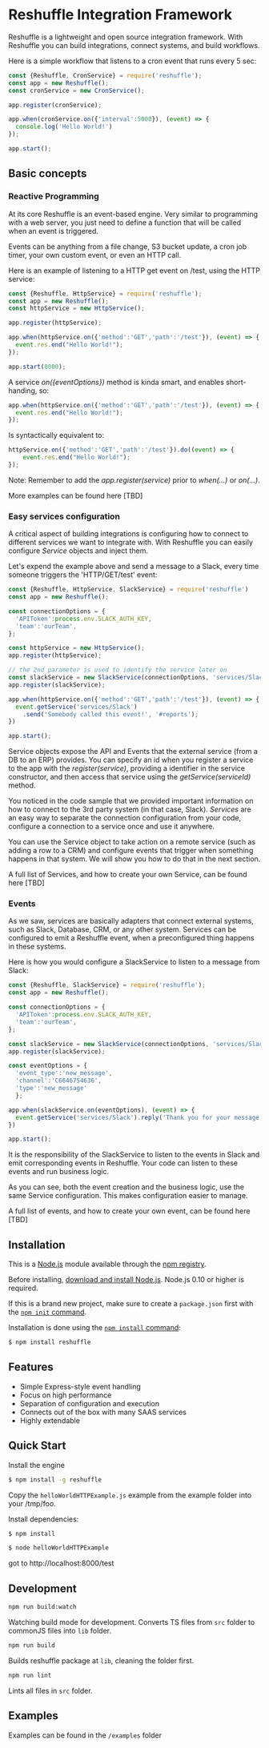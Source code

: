 # Reshuffle Integration Framework
Reshuffle is a lightweight and open source integration framework. With Reshuffle you can build integrations, connect systems, and build workflows.

Here is a simple workflow that listens to a cron event that runs every 5 sec: 
```js
const {Reshuffle, CronService} = require('reshuffle');
const app = new Reshuffle();
const cronService = new CronService();

app.register(cronService);

app.when(cronService.on({'interval':5000}), (event) => {
  console.log('Hello World!')
});

app.start();
```

## Basic concepts
### Reactive Programming
At its core Reshuffle is an event-based engine. Very similar to programming with a web server, you just need to define a function that will be called when an event is triggered.

Events can be anything from a file change, S3 bucket update, a cron job timer, your own custom event, or even an HTTP call.

Here is an example of listening to a HTTP get event on /test, using the HTTP service:

```js
const {Reshuffle, HttpService} = require('reshuffle');
const app = new Reshuffle();
const httpService = new HttpService();

app.register(httpService);

app.when(httpService.on({'method':'GET','path':'/test'}), (event) => {
  event.res.end("Hello World!");
});

app.start(8000);
```
A service *on({eventOptions})* method is kinda smart, and enables short-handing, so:
```js
app.when(httpService.on({'method':'GET','path':'/test'}), (event) => {
  event.res.end("Hello World!");
});
```
Is syntactically equivalent to: 
```js
httpService.on({'method':'GET','path':'/test'}).do((event) => {
    event.res.end("Hello World!");
});

```
Note: Remember to add the *app.register(service)* prior to *when(...)* or *on(...)*. 

More examples can be found here [TBD]

### Easy services configuration 
A critical aspect of building integrations is configuring how to connect to different services we want to integrate with. With Reshuffle you can easily configure *Service* objects and inject them.

Let's expend the example above and send a message to a Slack, every time someone triggers the 'HTTP/GET/test' event:

```js
const {Reshuffle, HttpService, SlackService} = require('reshuffle')
const app = new Reshuffle();

const connectionOptions = {
  'APIToken':process.env.SLACK_AUTH_KEY,
  'team':'ourTeam',
};

const httpService = new HttpService();
app.register(httpService);

// the 2nd parameter is used to identify the service later on
const slackService = new SlackService(connectionOptions, 'services/Slack');
app.register(slackService);

app.when(httpService.on({'method':'GET','path':'/test'}), (event) => {
  event.getService('services/Slack')
    .send('Somebody called this event!', '#reports');
})

app.start();
```
Service objects expose the API and Events that the external service (from a DB to an ERP) provides. You can specify an id when you register a service to the app with the *register(service)*, providing a identifier in the service constructor, and then access that service using the *getService(serviceId)* method. 

You noticed in the code sample that we provided important information on how to connect to the 3rd party system (in that case, Slack). *Services* are an easy way to separate the connection configuration from your code, configure a connection to a service once and use it anywhere. 

You can use the Service object to take action on a remote service (such as adding a row to a CRM) and configure events that trigger when something happens in that system. We will show you how to do that in the next section. 

A full list of Services, and how to create your own Service, can be found here [TBD]

### Events
As we saw, services are basically adapters that connect external systems, such as Slack, Database, CRM, or any other system. Services can be configured to emit a Reshuffle event, when a preconfigured thing happens in these systems. 
 
Here is how you would configure a SlackService to listen to a message from Slack:
```js
const {Reshuffle, SlackService} = require('reshuffle');
const app = new Reshuffle();

const connectionOptions = {
  'APIToken':process.env.SLACK_AUTH_KEY,
  'team':'ourTeam',
};

const slackService = new SlackService(connectionOptions, 'services/Slack');
app.register(slackService);

const eventOptions = {
  'event_type':'new_message',
  'channel':'C6646754636',
  'type':'new_message'
  };

app.when(slackService.on(eventOptions), (event) => {
  event.getService('services/Slack').reply('Thank you for your message!');
})

app.start();
```
It is the responsibility of the SlackService to listen to the events in Slack and emit corresponding events in Reshuffle. Your code can listen to these events and run business logic.

As you can see, both the event creation and the business logic, use the same Service configuration. This makes configuration easier to manage.

 A full list of events, and how to create your own event, can be found here [TBD]


## Installation

This is a [Node.js](https://nodejs.org/en/) module available through the
[npm registry](https://www.npmjs.com/).

Before installing, [download and install Node.js](https://nodejs.org/en/download/).
Node.js 0.10 or higher is required.

If this is a brand new project, make sure to create a `package.json` first with
the [`npm init` command](https://docs.npmjs.com/creating-a-package-json-file).

Installation is done using the
[`npm install` command](https://docs.npmjs.com/getting-started/installing-npm-packages-locally):

```bash
$ npm install reshuffle
```

## Features

  * Simple Express-style event handling 
  * Focus on high performance
  * Separation of configuration and execution
  * Connects out of the box with many SAAS services
  * Highly extendable

## Quick Start

  
  Install the engine

```bash
$ npm install -g reshuffle
```

Copy the `helloWorldHTTPExample.js` example from the example folder into your /tmp/foo.

Install dependencies:

```bash
$ npm install
```

```bash
$ node helloWorldHTTPExample
```

got to http://localhost:8000/test

## Development
```bash
npm run build:watch
```
Watching build mode for development. 
Converts TS files from `src` folder to commonJS files into `lib` folder.

```bash
npm run build
```
Builds reshuffle package at `lib`, cleaning the folder first.

```bash
npm run lint
```
Lints all files in `src` folder.

## Examples
Examples can be found in the `/examples` folder
